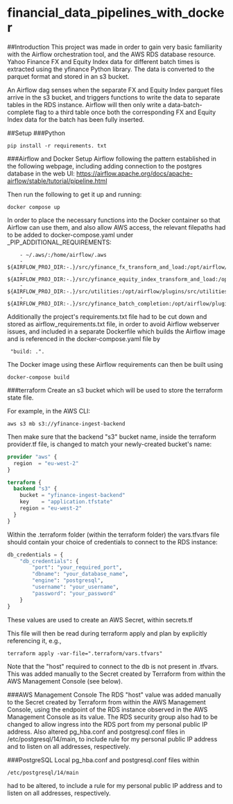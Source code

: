 # financial_data_pipelines_with_docker
##Introduction
This project was made in order to gain very basic familiarity with the Airflow orchestration tool, and the AWS RDS database resource.
Yahoo Finance FX and Equity Index data for different batch times is extracted using the yfinance Python library.  The data is converted to the parquet format and stored in an s3 bucket.

An Airflow dag senses when the separate FX and Equity Index parquet files arrive in the s3 bucket, and triggers functions to write the data to separate tables in the RDS instance.  Airflow will then only write a data-batch-complete flag to a third table once both the corresponding FX and Equity Index data for the batch has been fully inserted.

##Setup
###Python
```
pip install -r requirements. txt
```

###Airflow and Docker
Setup Airflow following the pattern established in the following webpage, including adding connection to the postgres database in the web UI:
https://airflow.apache.org/docs/apache-airflow/stable/tutorial/pipeline.html

Then run the following to get it up and running:
```
docker compose up 
```

In order to place the necessary functions into the Docker container so that Airflow can use them, and also allow AWS access, the relevant filepaths had to be added to docker-compose.yaml under _PIP_ADDITIONAL_REQUIREMENTS: 
```
    - ~/.aws/:/home/airflow/.aws
    - ${AIRFLOW_PROJ_DIR:-.}/src/yfinance_fx_transform_and_load:/opt/airflow/plugins/src/yfinance_fx_transform_and_load
    - ${AIRFLOW_PROJ_DIR:-.}/src/yfinance_equity_index_transform_and_load:/opt/airflow/plugins/src/yfinance_equity_index_transform_and_load
    - ${AIRFLOW_PROJ_DIR:-.}/src/utilities:/opt/airflow/plugins/src/utilities
    - ${AIRFLOW_PROJ_DIR:-.}/src/yfinance_batch_completion:/opt/airflow/plugins/src/yfinance_batch_completion
```

Additionally the project's requirements.txt file had to be cut down and stored as airflow_requirements.txt file, in order to avoid Airflow webserver issues, and included in a separate Dockerfile which builds the Airflow image and is referenced in the docker-compose.yaml file by
```
 "build: .". 
```
The Docker image using these Airflow requirements can then be built using
```
docker-compose build
```

###terraform
Create an s3 bucket which will be used to store the terraform state file.

For example, in the AWS CLI:
```
aws s3 mb s3://yfinance-ingest-backend
```
Then make sure that the backend "s3" bucket name, inside the terraform provider.tf file, is changed to match your newly-created bucket's name:
```terraform
provider "aws" {
  region  = "eu-west-2"
}

terraform {
  backend "s3" {
    bucket = "yfinance-ingest-backend"
    key    = "application.tfstate"
    region = "eu-west-2"
  }
}
```

Within the .terraform folder (within the terraform folder) the vars.tfvars file should contain your choice of credentials to connect to the RDS instance:
```terraform
db_credentials = {
    "db_credentials": {
        "port": "your_required_port",
        "dbname": "your_database_name",
        "engine": "postgresql",	
        "username": "your_username",
        "password": "your_password"
    }
}
```
These values are used to create an AWS Secret, within secrets.tf

This file will then be read during terraform apply and plan by explicitly referencing it, e.g.,
```
terraform apply -var-file=".terraform/vars.tfvars"
```
Note that the "host" required to connect to the db is not present in .tfvars.  This was added manually to the Secret created by Terraform from within the AWS Management Console (see below).


###AWS Management Console
The RDS "host" value was added manually to the Secret created by Terraform from within the AWS Management Console, using the endpoint of the RDS instance observed in the AWS Management Console as its value.
The RDS security group also had to be changed to allow ingress into the RDS port from my personal public IP address.
Also altered pg_hba.conf and postgresql.conf files in /etc/postgresql/14/main, to include rule for my personal public IP address and to listen on all addresses, respectively. 


###PostgreSQL
Local pg_hba.conf and postgresql.conf files within
``` 
/etc/postgresql/14/main
```
had to be altered, to include a rule for my personal public IP address and to listen on all addresses, respectively.
